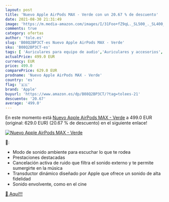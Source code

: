 ```yaml
---
layout: post
title: 'Nuevo Apple AirPods MAX - Verde con un 20.67 % de descuento'
date: 2021-08-30 21:31:49
image: 'https://m.media-amazon.com/images/I/31Foo+fZ9qL._SL500_._SL400_.jpg'
comments: true
category: ofertas
author: 'tole.es'
slug: 'B08Q2BP3CT-es Nuevo Apple AirPods MAX - Verde'
sku: 'B08Q2BP3CT-es'
tags: [ 'Auriculares para equipo de audio','Auriculares y accesorios','Electrónica','apple', ]
actualPrice: 499.0 EUR
currency: EUR
price: 499.0
comparePrice: 629.0 EUR
prodname: 'Nuevo Apple AirPods MAX - Verde'
country: 'es'
flag: '🇪🇸'
brand: 'Apple'
buyurl: 'https://www.amazon.es/dp/B08Q2BP3CT/?tag=tolees-21'
descuento: '20.67'
average: '499.0'
---
```


En este momento está [Nuevo Apple AirPods MAX - Verde](https://www.amazon.es/dp/B08Q2BP3CT/?tag=tolees-21) a 499.0 EUR (original: 629.0 EUR) (20.67 %  de descuento) en el siguiente enlace!

[![Nuevo Apple AirPods MAX - Verde](https://m.media-amazon.com/images/I/31Foo+fZ9qL._SL500_._SL400_.jpg)](https://www.amazon.es/dp/B08Q2BP3CT/?tag=tolees-21)

🔎:

- Modo de sonido ambiente para escuchar lo que te rodea
- Prestaciones destacadas
- Cancelación activa de ruido que filtra el sonido externo y te permite sumergirte en la música
- Transductor dinámico diseñado por Apple que ofrece un sonido de alta fidelidad
- Sonido envolvente, como en el cine

[🛒 Aquí!!!](https://www.amazon.es/dp/B08Q2BP3CT/?tag=tolees-21)
